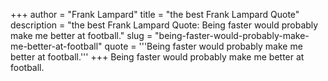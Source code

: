 +++
author = "Frank Lampard"
title = "the best Frank Lampard Quote"
description = "the best Frank Lampard Quote: Being faster would probably make me better at football."
slug = "being-faster-would-probably-make-me-better-at-football"
quote = '''Being faster would probably make me better at football.'''
+++
Being faster would probably make me better at football.
